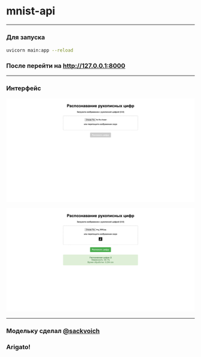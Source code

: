 # mnist-api

---

### Для запуска
```bash
uvicorn main:app --reload
```

### После перейти на http://127.0.0.1:8000

---

### Интерфейс
![default](./img/img_default.png)

![example](./img/img_example.png)

---

### Модельку сделал <a href="https://github.com/sackvoich">@sackvoich</a>
### Arigato!